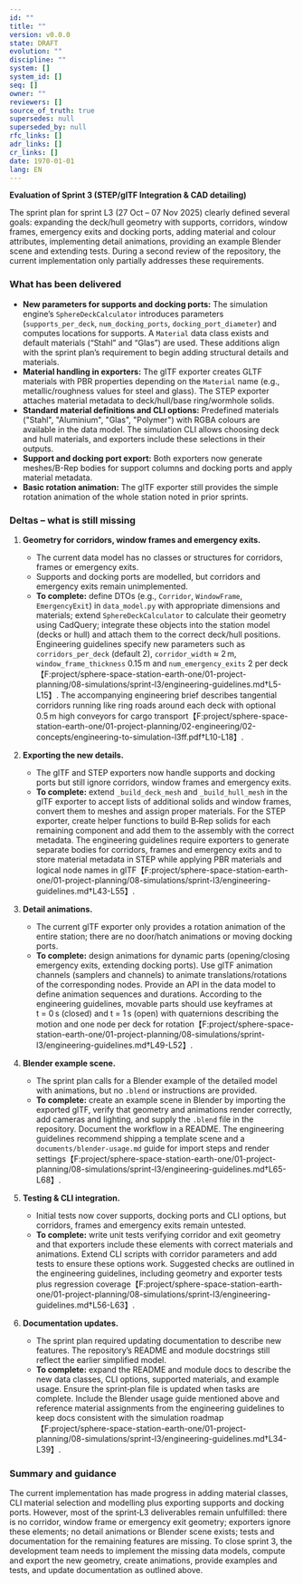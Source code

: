 ```yaml
---
id: ""
title: ""
version: v0.0.0
state: DRAFT
evolution: ""
discipline: ""
system: []
system_id: []
seq: []
owner: ""
reviewers: []
source_of_truth: true
supersedes: null
superseded_by: null
rfc_links: []
adr_links: []
cr_links: []
date: 1970-01-01
lang: EN
---
```


**Evaluation of Sprint 3 (STEP/glTF Integration & CAD detailing)**

The sprint plan for sprint L3 (27 Oct – 07 Nov 2025) clearly defined several goals: expanding the deck/hull geometry with supports, corridors, window frames, emergency exits and docking ports, adding material and colour attributes, implementing detail animations, providing an example Blender scene and extending tests.  During a second review of the repository, the current implementation only partially addresses these requirements.

### What has been delivered

* **New parameters for supports and docking ports:** The simulation engine’s `SphereDeckCalculator` introduces parameters (`supports_per_deck`, `num_docking_ports`, `docking_port_diameter`) and computes locations for supports.  A `Material` data class exists and default materials (“Stahl” and “Glas”) are used.  These additions align with the sprint plan’s requirement to begin adding structural details and materials.
* **Material handling in exporters:** The glTF exporter creates GLTF materials with PBR properties depending on the `Material` name (e.g., metallic/roughness values for steel and glass).  The STEP exporter attaches material metadata to deck/hull/base ring/wormhole solids.
* **Standard material definitions and CLI options:** Predefined materials ("Stahl", "Aluminium", "Glas", "Polymer") with RGBA colours are available in the data model.  The simulation CLI allows choosing deck and hull materials, and exporters include these selections in their outputs.
* **Support and docking port export:** Both exporters now generate meshes/B-Rep bodies for support columns and docking ports and apply material metadata.
* **Basic rotation animation:** The glTF exporter still provides the simple rotation animation of the whole station noted in prior sprints.

### Deltas – what is still missing

1. **Geometry for corridors, window frames and emergency exits.**

   * The current data model has no classes or structures for corridors, frames or emergency exits.
   * Supports and docking ports are modelled, but corridors and emergency exits remain unimplemented.
   * **To complete:** define DTOs (e.g., `Corridor`, `WindowFrame`, `EmergencyExit`) in `data_model.py` with appropriate dimensions and materials; extend `SphereDeckCalculator` to calculate their geometry using CadQuery; integrate these objects into the station model (decks or hull) and attach them to the correct deck/hull positions.  Engineering guidelines specify new parameters such as `corridors_per_deck` (default 2), `corridor_width` ≈ 2 m, `window_frame_thickness` 0.15 m and `num_emergency_exits` 2 per deck【F:project/sphere-space-station-earth-one/01-project-planning/08-simulations/sprint-l3/engineering-guidelines.md†L5-L15】.  The accompanying engineering brief describes tangential corridors running like ring roads around each deck with optional 0.5 m high conveyors for cargo transport【F:project/sphere-space-station-earth-one/01-project-planning/02-engineering/02-concepts/engineering-to-simulation-l3ff.pdf†L10-L18】.

2. **Exporting the new details.**

   * The glTF and STEP exporters now handle supports and docking ports but still ignore corridors, window frames and emergency exits.
   * **To complete:** extend `_build_deck_mesh` and `_build_hull_mesh` in the glTF exporter to accept lists of additional solids and window frames, convert them to meshes and assign proper materials.  For the STEP exporter, create helper functions to build B‑Rep solids for each remaining component and add them to the assembly with the correct metadata.  The engineering guidelines require exporters to generate separate bodies for corridors, frames and emergency exits and to store material metadata in STEP while applying PBR materials and logical node names in glTF【F:project/sphere-space-station-earth-one/01-project-planning/08-simulations/sprint-l3/engineering-guidelines.md†L43-L55】.

3. **Detail animations.**

   * The current glTF exporter only provides a rotation animation of the entire station; there are no door/hatch animations or moving docking ports.
   * **To complete:** design animations for dynamic parts (opening/closing emergency exits, extending docking ports).  Use glTF animation channels (samplers and channels) to animate translations/rotations of the corresponding nodes.  Provide an API in the data model to define animation sequences and durations.  According to the engineering guidelines, movable parts should use keyframes at t = 0 s (closed) and t = 1 s (open) with quaternions describing the motion and one node per deck for rotation【F:project/sphere-space-station-earth-one/01-project-planning/08-simulations/sprint-l3/engineering-guidelines.md†L49-L52】.

4. **Blender example scene.**

   * The sprint plan calls for a Blender example of the detailed model with animations, but no `.blend` or instructions are provided.
   * **To complete:** create an example scene in Blender by importing the exported glTF, verify that geometry and animations render correctly, add cameras and lighting, and supply the `.blend` file in the repository.  Document the workflow in a README.  The engineering guidelines recommend shipping a template scene and a `documents/blender-usage.md` guide for import steps and render settings【F:project/sphere-space-station-earth-one/01-project-planning/08-simulations/sprint-l3/engineering-guidelines.md†L65-L68】.

5. **Testing & CLI integration.**

   * Initial tests now cover supports, docking ports and CLI options, but corridors, frames and emergency exits remain untested.
   * **To complete:** write unit tests verifying corridor and exit geometry and that exporters include these elements with correct materials and animations.  Extend CLI scripts with corridor parameters and add tests to ensure these options work.  Suggested checks are outlined in the engineering guidelines, including geometry and exporter tests plus regression coverage【F:project/sphere-space-station-earth-one/01-project-planning/08-simulations/sprint-l3/engineering-guidelines.md†L56-L63】.

6. **Documentation updates.**

   * The sprint plan required updating documentation to describe new features.  The repository’s README and module docstrings still reflect the earlier simplified model.
   * **To complete:** expand the README and module docs to describe the new data classes, CLI options, supported materials, and example usage.  Ensure the sprint‑plan file is updated when tasks are complete.  Include the Blender usage guide mentioned above and reference material assignments from the engineering guidelines to keep docs consistent with the simulation roadmap【F:project/sphere-space-station-earth-one/01-project-planning/08-simulations/sprint-l3/engineering-guidelines.md†L34-L39】.

### Summary and guidance

The current implementation has made progress in adding material classes, CLI material selection and modelling plus exporting supports and docking ports.  However, most of the sprint‑L3 deliverables remain unfulfilled: there is no corridor, window frame or emergency exit geometry; exporters ignore these elements; no detail animations or Blender scene exists; tests and documentation for the remaining features are missing.  To close sprint 3, the development team needs to implement the missing data models, compute and export the new geometry, create animations, provide examples and tests, and update documentation as outlined above.
